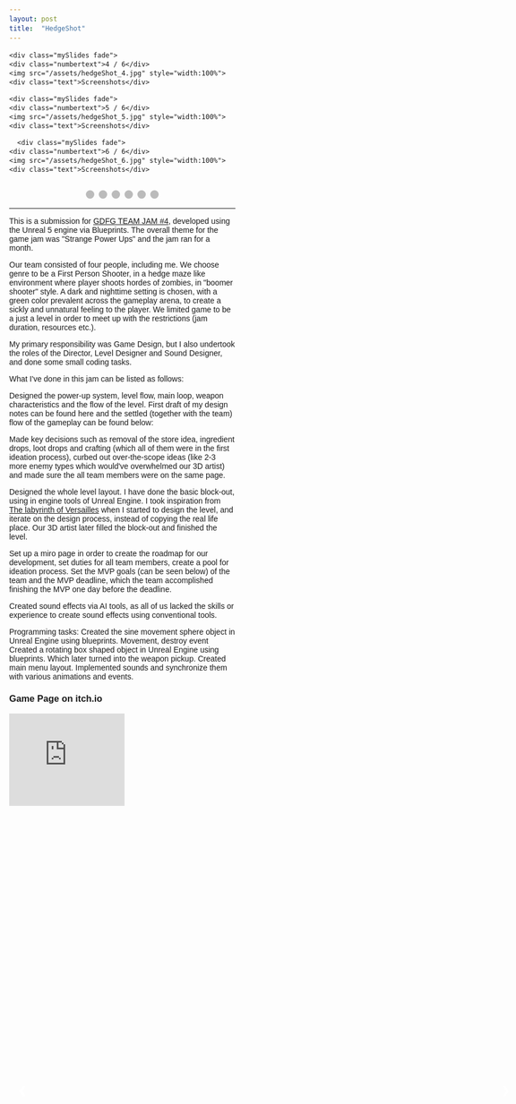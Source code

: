 ```yaml
---
layout: post
title:  "HedgeShot"
---
```

<style>
* {box-sizing: border-box}
body {font-family: Verdana, sans-serif; margin:0}
.mySlides {display: none}
img {vertical-align: middle;}

/* Slideshow container */
.slideshow-container {
  max-width: 1000px;
  position: relative;
  margin: auto;
}

/* Next & previous buttons */
.prev, .next {
  cursor: pointer;
  position: absolute;
  top: 50%;
  width: auto;
  padding: 16px;
  margin-top: -22px;
  color: white;
  font-weight: bold;
  font-size: 18px;
  transition: 0.6s ease;
  border-radius: 0 3px 3px 0;
  user-select: none;
}

/* Position the "next button" to the right */
.next {
  right: 0;
  border-radius: 3px 0 0 3px;
}

/* On hover, add a black background color with a little bit see-through */
.prev:hover, .next:hover {
  background-color: rgba(0,0,0,0.8);
}

/* Caption text */
.text {
  color: #f2f2f2;
  font-size: 15px;
  padding: 8px 12px;
  position: absolute;
  bottom: 8px;
  width: 100%;
  text-align: center;
}

/* Number text (1/3 etc) */
.numbertext {
  color: #f2f2f2;
  font-size: 12px;
  padding: 8px 12px;
  position: absolute;
  top: 0;
}

/* The dots/bullets/indicators */
.dot {
  cursor: pointer;
  height: 15px;
  width: 15px;
  margin: 0 2px;
  background-color: #bbb;
  border-radius: 50%;
  display: inline-block;
  transition: background-color 0.6s ease;
}

.active, .dot:hover {
  background-color: #717171;
}

/* Fading animation */
.fade {
  animation-name: fade;
  animation-duration: 1.5s;
}

@keyframes fade {
  from {opacity: .4} 
  to {opacity: 1}
}

/* On smaller screens, decrease text size */
@media only screen and (max-width: 300px) {
  .prev, .next,.text {font-size: 11px}
}
</style>


 <!-- Slideshow container -->
<div class="slideshow-container">

  <!-- Full-width images with number and caption text -->
  <div class="mySlides fade">
    <div class="numbertext">1 / 6</div>
    <img src="/assets/hedgeShot_1.jpg" style="width:100%">
    <div class="text">Screenshots</div>
  </div>

  <div class="mySlides fade">
    <div class="numbertext">2 / 6</div>
    <img src="/assets/hedgeShot_2.jpg" style="width:100%">
    <div class="text">Screenshots</div>
  </div>

  <div class="mySlides fade">
    <div class="numbertext">3 / 6</div>
    <img src="/assets/hedgeShot_3.jpg" style="width:100%">
    <div class="text">Screenshots</div>
  </div>
  
    <div class="mySlides fade">
    <div class="numbertext">4 / 6</div>
    <img src="/assets/hedgeShot_4.jpg" style="width:100%">
    <div class="text">Screenshots</div>
  </div>
  
    <div class="mySlides fade">
    <div class="numbertext">5 / 6</div>
    <img src="/assets/hedgeShot_5.jpg" style="width:100%">
    <div class="text">Screenshots</div>
  </div>
  
      <div class="mySlides fade">
    <div class="numbertext">6 / 6</div>
    <img src="/assets/hedgeShot_6.jpg" style="width:100%">
    <div class="text">Screenshots</div>
  </div>

  <!-- Next and previous buttons -->
  <a class="prev" onclick="plusSlides(-1)">&#10094;</a>
  <a class="next" onclick="plusSlides(1)">&#10095;</a>
</div>
<br>

<!-- The dots/circles -->
<div style="text-align:center">
  <span class="dot" onclick="currentSlide(1)"></span>
  <span class="dot" onclick="currentSlide(2)"></span>
  <span class="dot" onclick="currentSlide(3)"></span>
  <span class="dot" onclick="currentSlide(4)"></span>
  <span class="dot" onclick="currentSlide(5)"></span>
  <span class="dot" onclick="currentSlide(6)"></span>
</div> 

<script>
let slideIndex = 1;
showSlides(slideIndex);

function plusSlides(n) {
  showSlides(slideIndex += n);
}

function currentSlide(n) {
  showSlides(slideIndex = n);
}

function showSlides(n) {
  let i;
  let slides = document.getElementsByClassName("mySlides");
  let dots = document.getElementsByClassName("dot");
  if (n > slides.length) {slideIndex = 1}    
  if (n < 1) {slideIndex = slides.length}
  for (i = 0; i < slides.length; i++) {
    slides[i].style.display = "none";  
  }
  for (i = 0; i < dots.length; i++) {
    dots[i].className = dots[i].className.replace(" active", "");
  }
  slides[slideIndex-1].style.display = "block";  
  dots[slideIndex-1].className += " active";
}
</script>


---


This is a submission for [GDFG TEAM JAM #4](https://itch.io/jam/gdfg-team-jam-4), developed using the Unreal 5 engine via Blueprints. The overall theme for the game jam was "Strange Power Ups" and the jam ran for a month. 

Our team consisted of four people, including me. We choose genre to be a First Person Shooter, in a hedge maze like environment where player shoots hordes of zombies, in "boomer shooter" style. A dark and nighttime setting is chosen, with a green color prevalent across the gameplay arena, to create a sickly and unnatural feeling to the player. We limited game to be a just a level in order to meet up with the restrictions (jam duration, resources etc.).

My primary responsibility was Game Design, but I also undertook the roles of the Director, Level Designer and Sound Designer, and done some small coding tasks.

What I've done in this jam can be listed as follows:

Designed the power-up system, level flow, main loop, weapon characteristics and the flow of the level. First draft of my design notes can be found here and the settled (together with the team) flow of the gameplay can be found below:

Made key decisions such as removal of the store idea, ingredient drops, loot drops and crafting (which all of them were in the first ideation process), curbed out over-the-scope ideas (like 2-3 more enemy types which would've overwhelmed our 3D artist) and made sure the all team members were on the same page. 

Designed the whole level layout. I have done the basic block-out, using in engine tools of Unreal Engine. I took inspiration from [The labyrinth of Versailles](https://en.wikipedia.org/wiki/The_labyrinth_of_Versailles) when I started to design the level, and iterate on the design process, instead of copying the real life place. Our 3D artist later filled the block-out and finished the level.

Set up a miro page in order to create the roadmap for our development, set duties for all team members, create a pool for ideation process. Set the MVP goals (can be seen below) of the team and the MVP deadline, which the team accomplished finishing the MVP one day before the deadline.


Created sound effects via AI tools, as all of us lacked the skills or experience to create sound effects using conventional tools. 

Programming tasks:
Created the sine movement sphere object in Unreal Engine using blueprints. Movement, destroy event
Created a rotating box shaped object in Unreal Engine using blueprints. Which later turned into the weapon pickup.
Created main menu layout.
Implemented sounds and synchronize them with various animations and events.




### Game Page on itch.io

<iframe frameborder="0" src="https://itch.io/embed/2878493?linkback=true&amp;border_width=0" width="206" height="165"><a href="https://winter-witch.itch.io/hedgeshot">HedgeShot by Winter Witch, Umarth, meowroz, dragonmushu3</a></iframe>